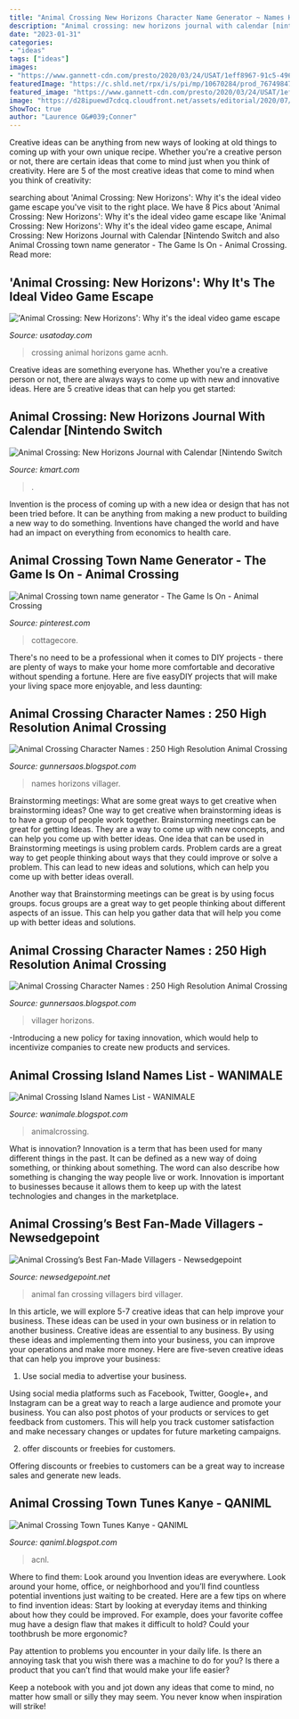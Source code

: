 ```yaml
---
title: "Animal Crossing New Horizons Character Name Generator ~ Names Horizons Villager"
description: "Animal crossing: new horizons journal with calendar [nintendo switch"
date: "2023-01-31"
categories:
- "ideas"
tags: ["ideas"]
images:
- "https://www.gannett-cdn.com/presto/2020/03/24/USAT/1eff8967-91c5-4969-a103-469448854fee-ACNH.jpg?crop=1911,1075,x0,y0&amp;width=1911&amp;height=1075&amp;format=pjpg&amp;auto=webp"
featuredImage: "https://c.shld.net/rpx/i/s/pi/mp/10670284/prod_7674984716?src=https:%2F%2Fcdn.shopify.com%2Fs%2Ffiles%2F1%2F0406%2F0489%2F3341%2Fproducts%2Fanimalcrossingnewhorizonsjournalwithcalendarnintendoswitchaccessory2.jpg%3Fv%3D1620187553&amp;d=24c6723a7c7d4c97ceff1a7d92f98913da392598&amp;?hei=64&amp;wid=64&amp;qlt=50"
featured_image: "https://www.gannett-cdn.com/presto/2020/03/24/USAT/1eff8967-91c5-4969-a103-469448854fee-ACNH.jpg?crop=1911,1075,x0,y0&amp;width=1911&amp;height=1075&amp;format=pjpg&amp;auto=webp"
image: "https://d28ipuewd7cdcq.cloudfront.net/assets/editorial/2020/07/animal-crossing-pocket-camp-menu-settings.png"
ShowToc: true
author: "Laurence O&#039;Conner"
---
```



Creative ideas can be anything from new ways of looking at old things to coming up with your own unique recipe. Whether you're a creative person or not, there are certain ideas that come to mind just when you think of creativity. Here are 5 of the most creative ideas that come to mind when you think of creativity: 

	

		
searching about &#039;Animal Crossing: New Horizons&#039;: Why it&#039;s the ideal video game escape you've visit to the right place. We have 8 Pics about &#039;Animal Crossing: New Horizons&#039;: Why it&#039;s the ideal video game escape like &#039;Animal Crossing: New Horizons&#039;: Why it&#039;s the ideal video game escape, Animal Crossing: New Horizons Journal with Calendar [Nintendo Switch and also Animal Crossing town name generator - The Game Is On - Animal Crossing. Read more:
		
    
## &#039;Animal Crossing: New Horizons&#039;: Why It&#039;s The Ideal Video Game Escape

<img loading=lazy src="https://www.gannett-cdn.com/presto/2020/03/24/USAT/1eff8967-91c5-4969-a103-469448854fee-ACNH.jpg?crop=1911,1075,x0,y0&amp;width=1911&amp;height=1075&amp;format=pjpg&amp;auto=webp" onerror="this.onerror=null;this.src='https://tse1.mm.bing.net/th?id=OIP.wh8YyKHbSACEKYemnKZ-TwHaEK&amp;pid=15.1';" alt="&#039;Animal Crossing: New Horizons&#039;: Why it&#039;s the ideal video game escape">

_Source: usatoday.com_

>crossing animal horizons game acnh. 

	

Creative ideas are something everyone has. Whether you're a creative person or not, there are always ways to come up with new and innovative ideas. Here are 5 creative ideas that can help you get started: 

    
## Animal Crossing: New Horizons Journal With Calendar [Nintendo Switch

<img loading=lazy src="https://c.shld.net/rpx/i/s/pi/mp/10670284/prod_7674984716?src=https:%2F%2Fcdn.shopify.com%2Fs%2Ffiles%2F1%2F0406%2F0489%2F3341%2Fproducts%2Fanimalcrossingnewhorizonsjournalwithcalendarnintendoswitchaccessory2.jpg%3Fv%3D1620187553&amp;d=24c6723a7c7d4c97ceff1a7d92f98913da392598&amp;?hei=64&amp;wid=64&amp;qlt=50" onerror="this.onerror=null;this.src='https://tse3.mm.bing.net/th?id=OIP.1t7K1yz_EeaXGGXdVRrWNgHaHa&amp;pid=15.1';" alt="Animal Crossing: New Horizons Journal with Calendar [Nintendo Switch">

_Source: kmart.com_

>. 

	

Invention is the process of coming up with a new idea or design that has not been tried before. It can be anything from making a new product to building a new way to do something. Inventions have changed the world and have had an impact on everything from economics to health care.

    
## Animal Crossing Town Name Generator - The Game Is On - Animal Crossing

<img loading=lazy src="https://i.pinimg.com/736x/7c/55/5f/7c555fb98be57d991513fe8e39b157ae.jpg" onerror="this.onerror=null;this.src='https://tse3.mm.bing.net/th?id=OIP.jfeyhm0gvYf7zTVD4FWYhQHaHa&amp;pid=15.1';" alt="Animal Crossing town name generator - The Game Is On - Animal Crossing">

_Source: pinterest.com_

>cottagecore. 

	

There's no need to be a professional when it comes to DIY projects - there are plenty of ways to make your home more comfortable and decorative without spending a fortune. Here are five easyDIY projects that will make your living space more enjoyable, and less daunting: 

    
## Animal Crossing Character Names : 250 High Resolution Animal Crossing

<img loading=lazy src="http://img.photobucket.com/albums/v394/starshapedcandy/graphics/AC/ACWW_090918.gif" onerror="this.onerror=null;this.src='https://tse4.mm.bing.net/th?id=OIP.phY3AIVD9asQUUyGQOtLvgAAAA&amp;pid=15.1';" alt="Animal Crossing Character Names : 250 High Resolution Animal Crossing">

_Source: gunnersaos.blogspot.com_

>names horizons villager. 

	

Brainstorming meetings: What are some great ways to get creative when brainstorming ideas?
One way to get creative when brainstorming ideas is to have a group of people work together. Brainstorming meetings can be great for getting Ideas. They are a way to come up with new concepts, and can help you come up with better ideas. 
One idea that can be used in Brainstorming meetings is using problem cards. Problem cards are a great way to get people thinking about ways that they could improve or solve a problem. This can lead to new ideas and solutions, which can help you come up with better ideas overall. 

Another way that Brainstorming meetings can be great is by using focus groups. focus groups are a great way to get people thinking about different aspects of an issue. This can help you gather data that will help you come up with better ideas and solutions.

    
## Animal Crossing Character Names : 250 High Resolution Animal Crossing

<img loading=lazy src="https://d28ipuewd7cdcq.cloudfront.net/assets/editorial/2020/07/animal-crossing-pocket-camp-menu-settings.png" onerror="this.onerror=null;this.src='https://tse1.mm.bing.net/th?id=OIP.poTkzgYogjW1SsVKW4MVUAHaIz&amp;pid=15.1';" alt="Animal Crossing Character Names : 250 High Resolution Animal Crossing">

_Source: gunnersaos.blogspot.com_

>villager horizons. 

	

-Introducing a new policy for taxing innovation, which would help to incentivize companies to create new products and services.

    
## Animal Crossing Island Names List - WANIMALE

<img loading=lazy src="https://i.pinimg.com/originals/8d/04/6d/8d046dbfdcbf3948e0e0ff941a70db31.png" onerror="this.onerror=null;this.src='https://tse2.mm.bing.net/th?id=OIP.Jkp1yNXyyHwBamWtubHQSAHaFO&amp;pid=15.1';" alt="Animal Crossing Island Names List - WANIMALE">

_Source: wanimale.blogspot.com_

>animalcrossing. 

	

What is innovation?
Innovation is a term that has been used for many different things in the past. It can be defined as a new way of doing something, or thinking about something. The word can also describe how something is changing the way people live or work. Innovation is important to businesses because it allows them to keep up with the latest technologies and changes in the marketplace.

    
## Animal Crossing’s Best Fan-Made Villagers - Newsedgepoint

<img loading=lazy src="https://static2.srcdn.com/wordpress/wp-content/uploads/2020/07/Animal-Crossing-Fan-Art-jpg-1-1.jpg" onerror="this.onerror=null;this.src='https://tse2.mm.bing.net/th?id=OIP.fCgyOFFdND1GeuMZntCOwAHaIU&amp;pid=15.1';" alt="Animal Crossing’s Best Fan-Made Villagers - Newsedgepoint">

_Source: newsedgepoint.net_

>animal fan crossing villagers bird villager. 

	

In this article, we will explore 5-7 creative ideas that can help improve your business. These ideas can be used in your own business or in relation to another business.
Creative ideas are essential to any business. By using these ideas and implementing them into your business, you can improve your operations and make more money. Here are five-seven creative ideas that can help you improve your business:
1. Use social media to advertise your business.

Using social media platforms such as Facebook, Twitter, Google+, and Instagram can be a great way to reach a large audience and promote your business. You can also post photos of your products or services to get feedback from customers. This will help you track customer satisfaction and make necessary changes or updates for future marketing campaigns.

2. offer discounts or freebies for customers.

Offering discounts or freebies to customers can be a great way to increase sales and generate new leads.

    
## Animal Crossing Town Tunes Kanye - QANIML

<img loading=lazy src="https://i.ytimg.com/vi/PuowrNnN8QI/maxresdefault.jpg" onerror="this.onerror=null;this.src='https://tse4.mm.bing.net/th?id=OIP._nMCO9sbriEfM60duyLAKwHaEK&amp;pid=15.1';" alt="Animal Crossing Town Tunes Kanye - QANIML">

_Source: qaniml.blogspot.com_

>acnl. 

	

Where to find them: Look around you
Invention ideas are everywhere. Look around your home, office, or neighborhood and you’ll find countless potential inventions just waiting to be created. Here are a few tips on where to find invention ideas:
Start by looking at everyday items and thinking about how they could be improved. For example, does your favorite coffee mug have a design flaw that makes it difficult to hold? Could your toothbrush be more ergonomic?

Pay attention to problems you encounter in your daily life. Is there an annoying task that you wish there was a machine to do for you? Is there a product that you can’t find that would make your life easier?

Keep a notebook with you and jot down any ideas that come to mind, no matter how small or silly they may seem. You never know when inspiration will strike!


